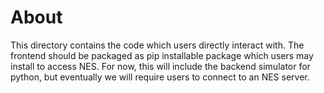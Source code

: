 # About
This directory contains the code which users directly interact with. The frontend should be packaged as pip installable package which users may install to access NES. For now, this will include the backend simulator for python, but eventually we will require users to connect to an NES server.
